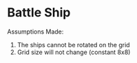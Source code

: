 # Battle Ship

Assumptions Made: 
1. The ships cannot be rotated on the grid
2. Grid size will not change (constant 8x8)
